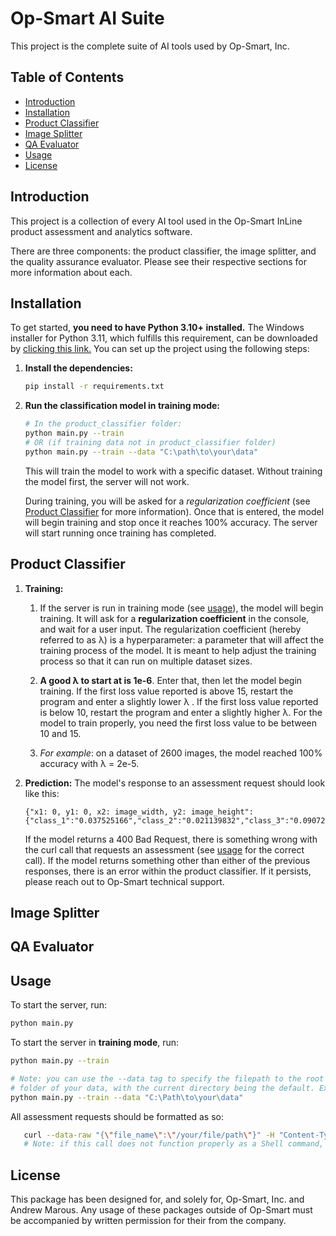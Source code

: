 # Op-Smart AI Suite

This project is the complete suite of AI tools used by Op-Smart, Inc. 

## Table of Contents

- [Introduction](#introduction)
- [Installation](#installation)
- [Product Classifier](#product-classifier)
- [Image Splitter](#image-splitter)
- [QA Evaluator](#qa-evaluator)
- [Usage](#usage)
- [License](#license)

## Introduction

This project is a collection of every AI tool used in the Op-Smart InLine product assessment and analytics software.

There are three components: the product classifier, the image splitter, and the quality assurance evaluator. Please see their respective sections for more information about each.

## Installation

To get started, <b>you need to have Python 3.10+ installed.</b> The Windows installer for Python 3.11, which fulfills this requirement, can be downloaded by [clicking this link.](https://www.python.org/ftp/python/3.11.9/python-3.11.9-amd64.exe) You can set up the project using the following steps:


1. **Install the dependencies:**

    ```bash
    pip install -r requirements.txt
    ```
2. **Run the classification model in training mode:**

   ```bash
   # In the product_classifier folder:
   python main.py --train
   # OR (if training data not in product_classifier folder)
   python main.py --train --data "C:\path\to\your\data"
   ```
   This will train the model to work with a specific dataset. Without training the model first, the server will not work.

   During training, you will be asked for a *regularization coefficient* (see [Product Classifier](#product-classifier) for more information).
   Once that is entered, the model will begin training and stop once it reaches 100% accuracy. The server will start running once training has completed.

## Product Classifier

1. **Training:**

   1. If the server is run in training mode (see [usage](#usage)), the model will begin training. It will ask for a **regularization coefficient** in the console, and wait for a user input.
   The regularization coefficient (hereby referred to as λ) is a hyperparameter: a parameter that will affect the training process of the model. 
   It is meant to help adjust the training process so that it can run on multiple dataset sizes.

   2. **A good λ to start at is 1e-6**. Enter that, then let the model begin training. If the first loss value reported is above 15, restart the program and enter a slightly lower λ . If the first loss value reported is below 10, restart the program and enter a slightly higher λ.
   For the model to train properly, you need the first loss value to be between 10 and 15. 
   
   3. *For example*: on a dataset of 2600 images, the model reached 100% accuracy with λ = 2e-5.
2. **Prediction:**
   The model's response to an assessment request should look like this:
   ```text
   {"x1: 0, y1: 0, x2: image_width, y2: image_height":
   {"class_1":"0.037525166","class_2":"0.021139832","class_3":"0.09072289",...
   ```
   If the model returns a 400 Bad Request, there is something wrong with the curl call that requests an assessment (see [usage](#usage) for the correct call).
   If the model returns something other than either of the previous responses, there is an error within the product classifier. If it persists, please reach out to Op-Smart technical support. 
   

## Image Splitter

## QA Evaluator

## Usage

To start the server, run:

```bash
python main.py
```

To start the server in **training mode**, run:
```bash
python main.py --train

# Note: you can use the --data tag to specify the filepath to the root
# folder of your data, with the current directory being the default. Example:
python main.py --train --data "C:\Path\to\your\data"
```

All assessment requests should be formatted as so:
```bash
   curl --data-raw "{\"file_name\":\"/your/file/path\"}" -H "Content-Type: application/json" -L -X POST http://localhost:5000/predict >/your/file/path.txt
   # Note: if this call does not function properly as a Shell command, enter it in cmd instead
```

## License

This package has been designed for, and solely for, Op-Smart, Inc. and Andrew Marous. Any usage of these packages outside of
Op-Smart must be accompanied by written permission for their from the company. 
